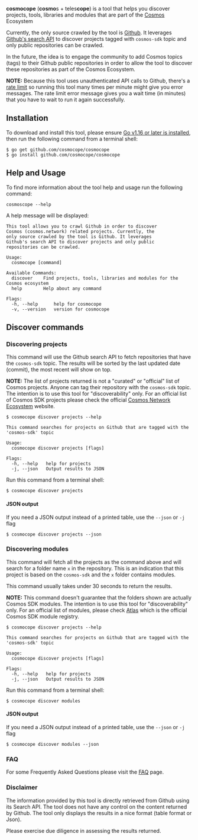 **cosmocope** (**cosmo**s + teles**cope**) is a tool that helps you discover projects, tools, libraries and modules that are part of the [Cosmos](https://cosmos.network) Ecosystem

Currently, the only source crawled by the tool is [Github](https://github.com). 
It leverages [Github's search API](https://developer.github.com/v3/search) to discover projects 
tagged with `cosmos-sdk` topic and only public repositories can be crawled. 

In the future, the idea is to engage the community to add Cosmos topics (tags) to their Github public repositories in order to allow 
the tool to discover these repositories as part of the Cosmos Ecosystem.

**NOTE:** Because this tool uses unauthenticated API calls to Github, there's a [rate limit](https://developer.github.com/v3/search/#rate-limit) so running this tool many times per minute might give you error messages. The rate limit error message gives you a wait time (in minutes) that you have to wait to run it again successfully.

## Installation

To download and install this tool, please ensure
[Go v1.16 or later is installed](https://golang.org/dl/), then run the following command from a terminal shell:

```shell
$ go get github.com/cosmocope/cosmocope
$ go install github.com/cosmocope/cosmocope
```

## Help and Usage 

To find more information about the tool help and usage run the following command:

```
cosmoscope --help
```

A help message will be displayed:

```
This tool allows you to crawl Github in order to discover 
Cosmos (cosmos.network) related projects. Currently, the 
only source crawled by the tool is Github. It leverages 
Github's search API to discover projects and only public 
repositories can be crawled.

Usage:
  cosmocope [command]

Available Commands:
  discover    Find projects, tools, libraries and modules for the Cosmos ecosystem
  help        Help about any command

Flags:
  -h, --help      help for cosmocope
  -v, --version   version for cosmocope
```

## Discover commands

### Discovering projects

This command will use the Github search API to fetch repositories that have the `cosmos-sdk` topic. The results will be sorted by the last updated date (commit), the most recent will show on top.

**NOTE:** The list of projects returned is not a "curated" or "official" list of Cosmos projects. Anyone can tag their repository with the `cosmos-sdk` topic. The intention is to use this tool for "discoverability" only. For an official list of Cosmos SDK projects please check the official [Cosmos Network Ecosystem](https://cosmos.network/ecosystem) website.

```
$ cosmocope discover projects --help

This command searches for projects on Github that are tagged with the 'cosmos-sdk' topic

Usage:
  cosmocope discover projects [flags]

Flags:
  -h, --help   help for projects
  -j, --json   Output results to JSON

```
Run this command from a terminal shell:

```
$ cosmocope discover projects
```


#### JSON output

If you need a JSON output instead of a printed table, use the `--json` or `-j` flag

```
$ cosmocope discover projects --json
```

### Discovering modules

This command will fetch all the projects as the command above and will search for a folder name `x` in the repository. This is an indication that this project is based on the `cosmos-sdk` and the `x` folder contains modules. 

This command usually takes under 30 seconds to return the results.

**NOTE:** This command doesn't guarantee that the folders shown are actually Cosmos SDK modules. The intention is to use this tool for "discoverability" only. For an official list of modules, please check [Atlas](https://atlas.cosmos.network) which is the official Cosmos SDK module registry.

```
$ cosmocope discover projects --help

This command searches for projects on Github that are tagged with the 'cosmos-sdk' topic

Usage:
  cosmocope discover projects [flags]

Flags:
  -h, --help   help for projects
  -j, --json   Output results to JSON

```

Run this command from a terminal shell:

```
$ cosmocope discover modules
```

#### JSON output

If you need a JSON output instead of a printed table, use the `--json` or `-j` flag

```
$ cosmocope discover modules --json
```

### FAQ

For some Frequently Asked Questions please visit the [FAQ](FAQ.md) page.

### Disclaimer

The information provided by this tool is directly retrieved from Github using its Search API. The tool does not have any control on the content returned by Github. The tool only displays the results in a nice format (table format or Json).

Please exercise due diligence in assessing the results returned.